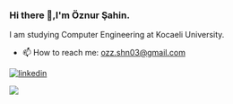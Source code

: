 ### Hi there 👋,I'm Öznur Şahin.

 I am studying Computer Engineering at Kocaeli University.

- 📫 How to reach me: ozz.shn03@gmail.com

[![linkedin](https://img.shields.io/badge/Linkedin-000000?style=for-the-badge&logo=Linkedin&logoColor=white)](https://www.linkedin.com/in/oznur-sahin/)


<img src="https://github-readme-stats.vercel.app/api?username=ozzshn&&show_icons=true&title_color=ffffff&icon_color=bb2acf&text_color=daf7dc&bg_color=151515">
